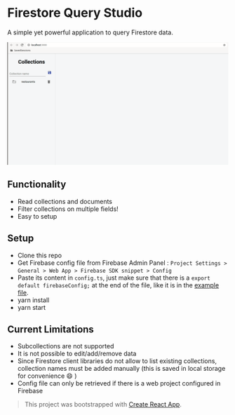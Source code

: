 # Firestore Query Studio

A simple yet powerful application to query Firestore data.

![firestore-query](./docs/firestore-query.gif)

## Functionality

- Read collections and documents
- Filter collections on multiple fields!
- Easy to setup

## Setup

- Clone this repo
- Get Firebase config file from Firebase Admin Panel : `Project Settings > General > Web App > Firebase SDK snippet > Config`
- Paste its content in `config.ts`, just make sure that there is a `export default firebaseConfig;` at the end of the file, like it is in the [example file](./src/config.example.ts).
- yarn install
- yarn start

## Current Limitations

- Subcollections are not supported
- It is not possible to edit/add/remove data
- Since Firestore client libraries do not allow to list existing collections, collection names must be added manually (this is saved in local storage for convenience :smile: )
- Config file can only be retrieved if there is a web project configured in Firebase

> This project was bootstrapped with [Create React App](https://github.com/facebook/create-react-app).
